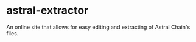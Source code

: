# astral-extractor
 An online site that allows for easy editing and extracting of Astral Chain's files.
